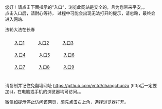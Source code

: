 您好！请点击下面指示的“入口”，浏览此网站是安全的，且为您带来平安。。 <br/>
点击入口后，请耐心等待， 过程中可能会出现无法打开的提示，请忽略，最终会进入网站. </br>

法轮大法在长春<br/>
<div style="padding:10px"><a style="margin:20px" target="_blank" href="https://dzz41m460zwyn.cloudfront.net/2Qpsp?ghytvwz" id="ccLink1" rel="nofollow">入口1</a> <a target="_blank" style="margin:20px" href="https://d1aoq0tsf4hu1q.cloudfront.net/2Qpsp?lhpxybq" id="ccLink2" rel="nofollow">入口2</a> <a style="margin:20px" target="_blank" href="https://dx9wld465tr4y.cloudfront.net/2Qpsp?irdkpyyp" id="ccLink3" rel="nofollow">入口3</a></div>

<div style="padding:10px" ><a style="margin:20px" target="_blank" href="https://dzz41m460zwyn.cloudfront.net/2Qpsp?ghytvwz" id="ccLink4" rel="nofollow">入口4</a> <a style="margin:20px" href="https://d1aoq0tsf4hu1q.cloudfront.net/2Qpsp?lhpxybq" target="_blank" id="ccLink5" rel="nofollow">入口5</a> <a style="margin:20px" href="https://dx9wld465tr4y.cloudfront.net/2Qpsp?irdkpyyp" target="_blank" id="ccLink6" rel="nofollow">入口6</a></div>

<div style="padding:10px"><a style="margin:20px" target="_blank" href="https://dzz41m460zwyn.cloudfront.net/2Qpsp?ghytvwz" id="ccLink7" rel="nofollow">入口7</a> <a style="margin:20px" href="https://d1aoq0tsf4hu1q.cloudfront.net/2Qpsp?lhpxybq" target="_blank" id="ccLink8" rel="nofollow">入口8</a> <a style="margin:20px" target="_blank" href="https://dx9wld465tr4y.cloudfront.net/2Qpsp?irdkpyyp" id="ccLink9" rel="nofollow">入口9</a></div>

<br/>



请复制并记住免翻墙网址 https://github.com/yntd/changchunzx (http后一定要加s)，在电脑或手机的浏览器均可访问。。<br/>

微信如提示停止访问该网页，须先点击右上角，选择浏览器打开。
